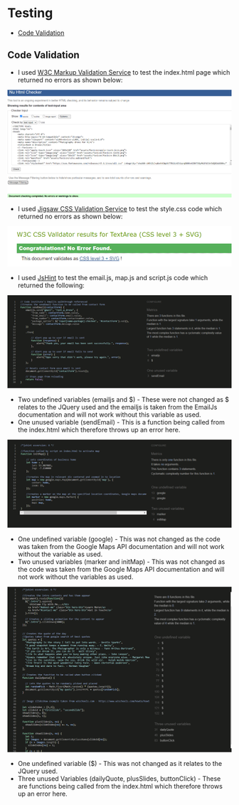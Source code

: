 # Testing

- [Code Validation](#code-validation)

## **Code Validation**

- I used [W3C Markup Validation Service](https://validator.w3.org/#validate_by_input) to test the index.html page which returned no errors as shown below:

![HTML validation results](assets/images/markupValidator.png)

- I used [Jigsaw CSS Validation Service](https://jigsaw.w3.org/css-validator/validator) to test the style.css code which returned no errors as shown below:

![CSS validation results](assets/images/cssValidator.png)

- I used [JsHint](https://jshint.com/) to test the email.js, map.js and script.js code which returned the following:

![JsHint email.js results](assets/images/JsHintEmailJs.png)

  - Two undefined variables (emailjs and $) - These were not changed as $ relates to the JQuery used and the emailjs is taken from the EmailJs documentation and will not work without this variable as used.
  - One unused variable (sendEmail) - This is a function being called from the index.html which therefore throws up an error here.

![JsHint map.js results](assets/images/JsHintMap.png)

  - One undefined variable (google) - This was not changed as the code was taken from the Google Maps API documentation and will not work without the variable as used.
  - Two unused variables (marker and initMap) - This was not changed as the code was taken from the Google Maps API documentation and will not work without the variables as used.

![JsHint script.js results](assets/images/JsHintScriptFile.png)

  - One undefined variable ($) - This was not changed as it relates to the JQuery used.
  - Three unused Variables (dailyQuote, plusSlides, buttonClick) - These are functions being called from the index.html which therefore throws up an error here.



